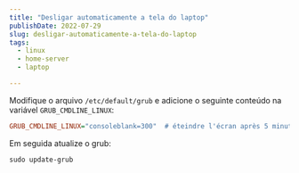 ```yaml
---
title: "Desligar automaticamente a tela do laptop"
publishDate: 2022-07-29
slug: desligar-automaticamente-a-tela-do-laptop
tags:
  - linux
  - home-server
  - laptop

---
```


Modifique o arquivo `/etc/default/grub` e adicione o seguinte conteúdo na variável `GRUB_CMDLINE_LINUX`:

```ini
GRUB_CMDLINE_LINUX="consoleblank=300"  # éteindre l'écran après 5 minutes
```

Em seguida atualize o grub:

```shell
sudo update-grub
```
